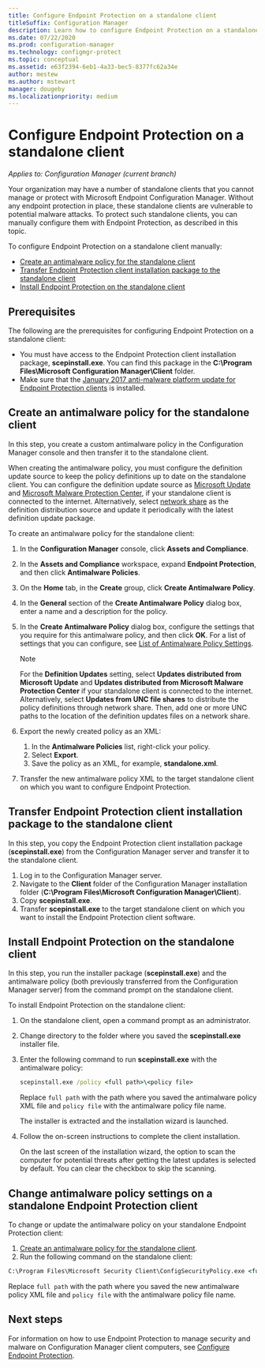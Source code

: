 ```yaml
---
title: Configure Endpoint Protection on a standalone client
titleSuffix: Configuration Manager
description: Learn how to configure Endpoint Protection on a standalone client.
ms.date: 07/22/2020
ms.prod: configuration-manager
ms.technology: configmgr-protect
ms.topic: conceptual
ms.assetid: e63f2394-6eb1-4a33-bec5-8377fc62a34e
author: mestew
ms.author: mstewart
manager: dougeby
ms.localizationpriority: medium
---
```


# Configure Endpoint Protection on a standalone client

*Applies to: Configuration Manager (current branch)*

Your organization may have a number of standalone clients that you cannot manage or protect with Microsoft Endpoint Configuration Manager. Without any endpoint protection in place, these standalone clients are vulnerable to potential malware attacks. To protect such standalone clients, you can manually configure them with Endpoint Protection, as described in this topic.

To configure Endpoint Protection on a standalone client manually:

- [Create an antimalware policy for the standalone client](#create-an-antimalware-policy-for-the-standalone-client)
- [Transfer Endpoint Protection client installation package to the standalone client](#transfer-endpoint-protection-client-installation-package-to-the-standalone-client)
- [Install Endpoint Protection on the standalone client](#install-endpoint-protection-on-the-standalone-client)

## Prerequisites

The following are the prerequisites for configuring Endpoint Protection on a standalone client:

- You must have access to the Endpoint Protection client installation package, **scepinstall.exe**. You can find this package in the **C:\Program Files\Microsoft Configuration Manager\Client** folder. 
- Make sure that the [January 2017 anti-malware platform update for Endpoint Protection clients](https://support.microsoft.com/help/3209361/january-2017-anti-malware-platform-update-for-endpoint-protection-clie) is installed. 

## Create an antimalware policy for the standalone client

In this step, you create a custom antimalware policy in the Configuration Manager console and then transfer it to the standalone client.

When creating the antimalware policy, you must configure the definition update source to keep the policy definitions up to date on the standalone client. You can configure the definition update source as [Microsoft Update](endpoint-definitions-microsoft-updates.md) and [Microsoft Malware Protection Center](endpoint-definitions-protection-center.md), if your standalone client is connected to the internet. Alternatively, select [network share](endpoint-definitions-network.md) as the definition distribution source and update it periodically with the latest definition update package. 

To create an antimalware policy for the standalone client:

1. In the **Configuration Manager** console, click **Assets and Compliance**.
2. In the **Assets and Compliance** workspace, expand **Endpoint Protection**, and then click **Antimalware Policies**.
3. On the **Home** tab, in the **Create** group, click **Create Antimalware Policy**.
4. In the **General** section of the **Create Antimalware Policy** dialog box, enter a name and a description for the policy.
5. In the **Create Antimalware Policy** dialog box, configure the settings that you require for this antimalware policy, and then click **OK**. For a list of settings that you can configure, see [List of Antimalware Policy Settings](endpoint-antimalware-policies.md#list-of-antimalware-policy-settings).
    > [!NOTE]
    > For the **Definition Updates** setting, select **Updates distributed from Microsoft Update** and **Updates distributed from Microsoft Malware Protection Center** if your standalone client is connected to the internet.  
    > Alternatively, select **Updates from UNC file shares** to distribute the policy definitions through network share. Then, add one or more UNC paths to the location of the definition updates files on a network share.

6. Export the newly created policy as an XML:
    1. In the **Antimalware Policies** list, right-click your policy.
    1. Select **Export**.
    1. Save the policy as an XML, for example, **standalone.xml**.
7. Transfer the new antimalware policy XML to the target standalone client on which you want to configure Endpoint Protection.

## Transfer Endpoint Protection client installation package to the standalone client

In this step, you copy the Endpoint Protection client installation package (**scepinstall.exe**) from the Configuration Manager server and transfer it to the standalone client.

1. Log in to the Configuration Manager server.
2. Navigate to the **Client** folder of the Configuration Manager installation folder (**C:\Program Files\Microsoft Configuration Manager\Client**).
3. Copy **scepinstall.exe**.
4. Transfer **scepinstall.exe** to the target standalone client on which you want to install the Endpoint Protection client software.

## Install Endpoint Protection on the standalone client
In this step, you run the installer package (**scepinstall.exe**) and the antimalware policy (both previously transferred from the Configuration Manager server) from the command prompt on the standalone client.

To install Endpoint Protection on the standalone client:

1. On the standalone client, open a command prompt as an administrator.
2. Change directory to the folder where you saved the **scepinstall.exe** installer file.
3. Enter the following command to run **scepinstall.exe** with the antimalware policy:

    ```cmd
    scepinstall.exe /policy <full path>\<policy file>
    ```

    Replace `full path` with the path where you saved the antimalware policy XML file and `policy file` with the antimalware policy file name.
 
    The installer is extracted and the installation wizard is launched.

4. Follow the on-screen instructions to complete the client installation.

    On the last screen of the installation wizard, the option to scan the computer for potential threats after getting the latest updates is selected by default. You can clear the checkbox to skip the scanning.

## Change antimalware policy settings on a standalone Endpoint Protection client

To change or update the antimalware policy on your standalone Endpoint Protection client: 

1. [Create an antimalware policy for the standalone client](#create-an-antimalware-policy-for-the-standalone-client).
2. Run the following command on the standalone client:

```cmd
C:\Program Files\Microsoft Security Client\ConfigSecurityPolicy.exe <full path>\<policy file>
```

Replace `full path` with the path where you saved the new antimalware policy XML file and `policy file` with the antimalware policy file name.

## Next steps

For information on how to use Endpoint Protection to manage security and malware on Configuration Manager client computers, see [Configure Endpoint Protection](endpoint-protection-configure.md).